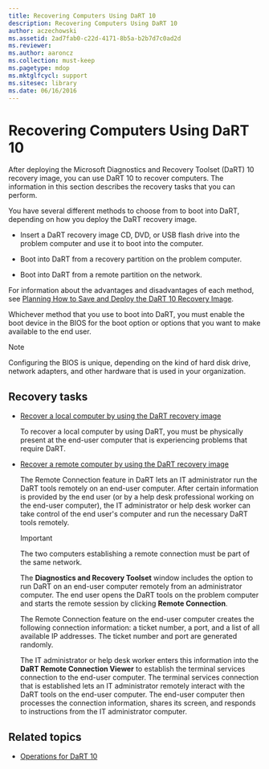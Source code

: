 ```yaml
---
title: Recovering Computers Using DaRT 10
description: Recovering Computers Using DaRT 10
author: aczechowski
ms.assetid: 2ad7fab0-c22d-4171-8b5a-b2b7d7c0ad2d
ms.reviewer:
ms.author: aaroncz
ms.collection: must-keep
ms.pagetype: mdop
ms.mktglfcycl: support
ms.sitesec: library
ms.date: 06/16/2016
---
```



# Recovering Computers Using DaRT 10

After deploying the Microsoft Diagnostics and Recovery Toolset (DaRT) 10 recovery image, you can use DaRT 10 to recover computers. The information in this section describes the recovery tasks that you can perform.

You have several different methods to choose from to boot into DaRT, depending on how you deploy the DaRT recovery image.

- Insert a DaRT recovery image CD, DVD, or USB flash drive into the problem computer and use it to boot into the computer.

- Boot into DaRT from a recovery partition on the problem computer.

- Boot into DaRT from a remote partition on the network.

For information about the advantages and disadvantages of each method, see [Planning How to Save and Deploy the DaRT 10 Recovery Image](planning-how-to-save-and-deploy-the-dart-10-recovery-image.md).

Whichever method that you use to boot into DaRT, you must enable the boot device in the BIOS for the boot option or options that you want to make available to the end user.

> [!NOTE]
> Configuring the BIOS is unique, depending on the kind of hard disk drive, network adapters, and other hardware that is used in your organization.

## Recovery tasks

- [Recover a local computer by using the DaRT recovery image](how-to-recover-local-computers-by-using-the-dart-recovery-image-dart-10.md)

    To recover a local computer by using DaRT, you must be physically present at the end-user computer that is experiencing problems that require DaRT.

- [Recover a remote computer by using the DaRT recovery image](how-to-recover-remote-computers-by-using-the-dart-recovery-image-dart-10.md)

    The Remote Connection feature in DaRT lets an IT administrator run the DaRT tools remotely on an end-user computer. After certain information is provided by the end user (or by a help desk professional working on the end-user computer), the IT administrator or help desk worker can take control of the end user's computer and run the necessary DaRT tools remotely.

    > [!IMPORTANT]
    > The two computers establishing a remote connection must be part of the same network.

    The **Diagnostics and Recovery Toolset** window includes the option to run DaRT on an end-user computer remotely from an administrator computer. The end user opens the DaRT tools on the problem computer and starts the remote session by clicking **Remote Connection**.

    The Remote Connection feature on the end-user computer creates the following connection information: a ticket number, a port, and a list of all available IP addresses. The ticket number and port are generated randomly.

    The IT administrator or help desk worker enters this information into the **DaRT Remote Connection Viewer** to establish the terminal services connection to the end-user computer. The terminal services connection that is established lets an IT administrator remotely interact with the DaRT tools on the end-user computer. The end-user computer then processes the connection information, shares its screen, and responds to instructions from the IT administrator computer.

## Related topics

- [Operations for DaRT 10](operations-for-dart-10.md)
